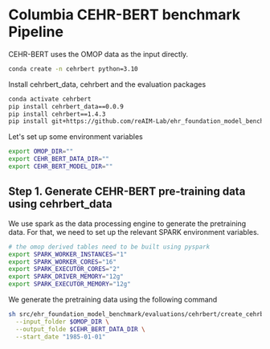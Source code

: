 # Columbia CEHR-BERT benchmark Pipeline
CEHR-BERT uses the OMOP data as the input directly.

```bash
conda create -n cehrbert python=3.10
```
Install cehrbert_data, cehrbert and the evaluation packages
```bash
conda activate cehrbert
pip install cehrbert_data==0.0.9
pip install cehrbert==1.4.3
pip install git+https://github.com/reAIM-Lab/ehr_foundation_model_benchmark.git@main
```

Let's set up some environment variables
```bash
export OMOP_DIR=""
export CEHR_BERT_DATA_DIR=""
export CEHR_BERT_MODEL_DIR=""
```

Step 1. Generate CEHR-BERT pre-training data using cehrbert_data
------------------------
We use spark as the data processing engine to generate the pretraining data. 
For that, we need to set up the relevant SPARK environment variables.
```bash
# the omop derived tables need to be built using pyspark
export SPARK_WORKER_INSTANCES="1"
export SPARK_WORKER_CORES="16"
export SPARK_EXECUTOR_CORES="2"
export SPARK_DRIVER_MEMORY="12g"
export SPARK_EXECUTOR_MEMORY="12g"
```
We generate the pretraining data using the following command
```bash
sh src/ehr_foundation_model_benchmark/evaluations/cehrbert/create_cehrbert_pretraining_data.sh \
  --input_folder $OMOP_DIR \
  --output_folde $CEHR_BERT_DATA_DIR \
  --start_date "1985-01-01"
```

